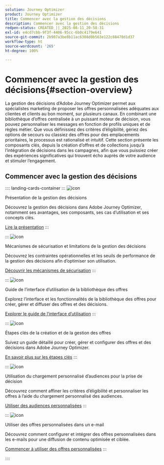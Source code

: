 ```yaml
---
solution: Journey Optimizer
product: Journey Optimizer
title: Commencer avec la gestion des décisions
description: Commencer avec la gestion des décisions
redpen-status: CREATED_||_2025-08-11_20-58-31
exl-id: e4cd7cbb-9f3f-4406-95cc-6b0c4179e641
source-git-commit: 2b907a3be8b11ac6308d0b563e122c88478d1d37
workflow-type: ht
source-wordcount: '265'
ht-degree: 100%

---
```


# Commencer avec la gestion des décisions{#section-overview}

La gestion des décisions d’Adobe Journey Optimizer permet aux spécialistes marketing de proposer les offres personnalisées adéquates aux clientes et clients au bon moment, sur plusieurs canaux. En combinant une bibliothèque d’offres centralisée à un puissant moteur de décision, vous pouvez personnaliser les messages en fonction de profils uniques et de règles métier. Que vous définissiez des critères d’éligibilité, gériez des options de secours ou classiez des offres pour des emplacements prioritaires, le processus est rationalisé et intuitif. Cette section présente les composants clés, depuis la création d’offres et de collections jusqu’à l’intégration de décisions dans les campagnes, afin que vous puissiez créer des expériences significatives qui trouvent écho auprès de votre audience et stimuler l’engagement.

## Commencer avec la gestion des décisions

:::: landing-cards-container
:::
![icon](https://cdn.experienceleague.adobe.com/icons/book.svg?lang=fr)

Présentation de la gestion des décisions

Découvrez la gestion des décisions dans Adobe Journey Optimizer, notamment ses avantages, ses composants, ses cas d’utilisation et ses concepts clés.

[Lire la présentation](../using/offers/get-started/starting-offer-decisioning.md)
:::

:::
![icon](https://cdn.experienceleague.adobe.com/icons/shield-halved.svg?lang=fr)

Mécanismes de sécurisation et limitations de la gestion des décisions

Découvrez les contraintes opérationnelles et les seuils de performance de la gestion des décisions afin d’optimiser son utilisation.

[Découvrir les mécanismes de sécurisation](../using/offers/decision-management-guardrails.md)
:::

:::
![icon](https://cdn.experienceleague.adobe.com/icons/gear.svg?lang=fr)

Guide de l’interface d’utilisation de la bibliothèque des offres

Explorez l’interface et les fonctionnalités de la bibliothèque des offres pour créer, gérer et diffuser des offres et des décisions.

[Explorer le guide de l’interface d’utilisation](../using/offers/get-started/user-interface.md)
:::

:::
![icon](https://cdn.experienceleague.adobe.com/icons/list-check.svg?lang=fr)

Étapes clés de la création et de la gestion des offres

Suivez un guide détaillé pour créer, gérer et configurer des offres et des décisions dans Adobe Journey Optimizer.

[En savoir plus sur les étapes clés](../using/offers/offer-library/key-steps.md)
:::

:::
![icon](https://cdn.experienceleague.adobe.com/icons/bullseye.svg?lang=fr)

Utilisation du chargement personnalisé d’audiences pour la prise de décision

Découvrez comment affiner les critères d’éligibilité et personnaliser les offres à l’aide du chargement personnalisé des audiences.

[Utiliser des audiences personnalisées](../using/offers/custom-upload-decisioning.md)
:::

:::
![icon](https://cdn.experienceleague.adobe.com/icons/circle-play.svg?lang=fr)

Utiliser des offres personnalisées dans un e-mail

Découvrez comment configurer et intégrer des offres personnalisées dans les e-mails pour une diffusion de contenu optimisée et ciblée.

[Commencer à utiliser des offres personnalisées](../using/offers/offers-e2e.md)
:::

::::
